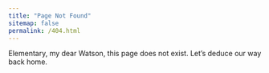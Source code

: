 ```yaml
---
title: "Page Not Found"
sitemap: false
permalink: /404.html
---
```


Elementary, my dear Watson, this page does not exist. Let’s deduce our way back home.
